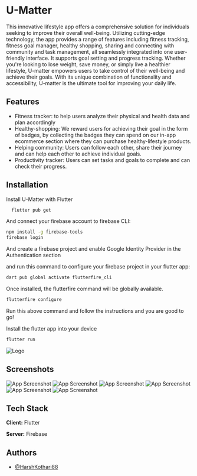 
# U-Matter

This innovative lifestyle app offers a comprehensive solution for individuals seeking to improve their overall well-being. Utilizing cutting-edge technology, the app provides a range of features including fitness tracking, fitness goal manager, healthy shopping, sharing and connecting with community and task management, all seamlessly integrated into one user-friendly interface. It supports goal setting and progress tracking. Whether you're looking to lose weight, save money, or simply live a healthier lifestyle, U-matter empowers users to take control of their well-being and achieve their goals. With its unique combination of functionality and accessibility, U-matter is the ultimate tool for improving your daily life.




## Features


- Fitness tracker:  to help users analyze their physical and health data and plan accordingly 
- Healthy-shopping: We reward users for achieving their goal in the form of badges, by collecting the badges they can spend on our in-app ecommerce section where they can purchase healthy-lifestyle products.
 - Helping community: Users can follow each other, share their journey and can help each other to achieve individual goals.
- Productivity tracker: Users can set tasks and goals to complete and can check their progress.


## Installation

Install U-Matter with Flutter

```bash
  flutter pub get
```
And connect your firebase account to firebase CLI:

```bash
npm install -g firebase-tools
firebase login
```

And create a firebase project and enable Google Identity Provider in the Authentication section

and run this command to configure your firebase project in your flutter app:

```bash
dart pub global activate flutterfire_cli
```
Once installed, the flutterfire command will be globally available.

```bash
flutterfire configure
```
Run this above command and follow the instructions and you are good to go! 

Install the flutter app into your device
```bash
flutter run
```
    
![Logo](https://i.imgur.com/fZmAANR.png)


## Screenshots

![App Screenshot](https://i.imgur.com/bMOdH0T.jpg)
![App Screenshot](https://i.imgur.com/jcYrtCd.jpg)
![App Screenshot](https://i.imgur.com/50Mg5v0.jpg)
![App Screenshot](https://i.imgur.com/h3JdxNu.jpg)
![App Screenshot](https://i.imgur.com/0QZ8rpt.jpg)
![App Screenshot](https://i.imgur.com/THUM094.jpg)


## Tech Stack

**Client:** Flutter

**Server:** Firebase


## Authors

- [@HarshKothari88](https://www.github.com/HarshKothari88)

